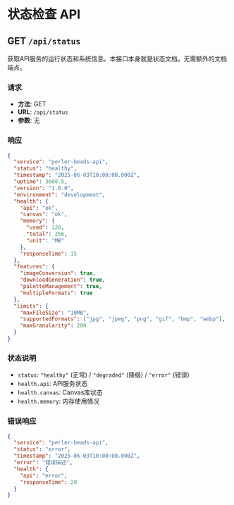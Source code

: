 # 状态检查 API

## GET `/api/status`

获取API服务的运行状态和系统信息。本接口本身就是状态文档，无需额外的文档端点。

### 请求

- **方法**: GET
- **URL**: `/api/status`
- **参数**: 无

### 响应

```json
{
  "service": "perler-beads-api",
  "status": "healthy",
  "timestamp": "2025-06-03T10:00:00.000Z",
  "uptime": 3600.5,
  "version": "1.0.0",
  "environment": "development",
  "health": {
    "api": "ok",
    "canvas": "ok",
    "memory": {
      "used": 128,
      "total": 256,
      "unit": "MB"
    },
    "responseTime": 15
  },
  "features": {
    "imageConversion": true,
    "downloadGeneration": true,
    "paletteManagement": true,
    "multipleFormats": true
  },
  "limits": {
    "maxFileSize": "10MB",
    "supportedFormats": ["jpg", "jpeg", "png", "gif", "bmp", "webp"],
    "maxGranularity": 200
  }
}
```

### 状态说明

- `status`: `"healthy"` (正常) / `"degraded"` (降级) / `"error"` (错误)
- `health.api`: API服务状态
- `health.canvas`: Canvas库状态
- `health.memory`: 内存使用情况

### 错误响应

```json
{
  "service": "perler-beads-api",
  "status": "error",
  "timestamp": "2025-06-03T10:00:00.000Z",
  "error": "错误描述",
  "health": {
    "api": "error",
    "responseTime": 20
  }
}
```
